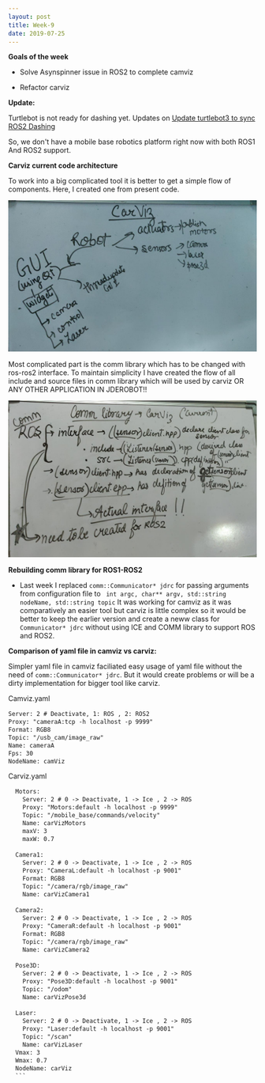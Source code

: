 ```yaml
---
layout: post
title: Week-9
date: 2019-07-25
---	
```


**Goals of the week**

* Solve Asynspinner issue in ROS2 to complete camviz

* Refactor carviz

**Update:**

Turtlebot is not ready for dashing yet. Updates on [Update turtlebot3 to sync ROS2 Dashing](https://github.com/ROBOTIS-GIT/turtlebot3/issues/426)

So, we don't have a mobile base robotics platform right now with both ROS1 And ROS2 support.

**Carviz current code architecture** 

To work into a big complicated tool it is better to get a simple flow of components. Here, I created one from present code.

![carvizarch](../img/carvizarh.jpeg)


Most complicated part is the comm library which has to be changed with ros-ros2 interface. To maintain simplicity I have created the  flow of all include and source files in comm library which will be used by carviz OR ANY OTHER APPLICATION IN JDEROBOT!!

![carvizcomm](../img/carvizcomm.jpeg)


**Rebuilding comm library for ROS1-ROS2**

* Last week I replaced ``` comm::Communicator* jdrc ``` for passing arguments from configuration file to ``` int argc, char** argv, std::string nodeName, std::string topic``` It was working for camviz as it was comparatively an easier tool but carviz is little complex so it would be better to keep the earlier version and create a neww class for ```Communicator* jdrc``` without using ICE and COMM library to support ROS and ROS2. 

**Comparison of yaml file in camviz vs carviz:**

Simpler yaml file in camviz faciliated easy usage of yaml file without the need of ``` comm::Communicator* jdrc ```. But it would create problems or will be a dirty implementation for bigger tool like carviz.

Camviz.yaml

```
Server: 2 # Deactivate, 1: ROS , 2: ROS2
Proxy: "cameraA:tcp -h localhost -p 9999"
Format: RGB8
Topic: "/usb_cam/image_raw"
Name: cameraA
Fps: 30
NodeName: camViz
```

Carviz.yaml


````carViz:
  Motors:
    Server: 2 # 0 -> Deactivate, 1 -> Ice , 2 -> ROS
    Proxy: "Motors:default -h localhost -p 9999"
    Topic: "/mobile_base/commands/velocity"
    Name: carVizMotors
    maxV: 3
    maxW: 0.7

  Camera1:
    Server: 2 # 0 -> Deactivate, 1 -> Ice , 2 -> ROS
    Proxy: "CameraL:default -h localhost -p 9001"
    Format: RGB8
    Topic: "/camera/rgb/image_raw"
    Name: carVizCamera1

  Camera2:
    Server: 2 # 0 -> Deactivate, 1 -> Ice , 2 -> ROS
    Proxy: "CameraR:default -h localhost -p 9001"
    Format: RGB8
    Topic: "/camera/rgb/image_raw"
    Name: carVizCamera2

  Pose3D:
    Server: 2 # 0 -> Deactivate, 1 -> Ice , 2 -> ROS
    Proxy: "Pose3D:default -h localhost -p 9001"
    Topic: "/odom"
    Name: carVizPose3d

  Laser:
    Server: 2 # 0 -> Deactivate, 1 -> Ice , 2 -> ROS
    Proxy: "Laser:default -h localhost -p 9001"
    Topic: "/scan"
    Name: carVizLaser
  Vmax: 3
  Wmax: 0.7
  NodeName: carViz 
  ```
